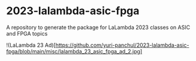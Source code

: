 # 2023-lalambda-asic-fpga
A repository to generate the package for LaLambda 2023 classes on ASIC and FPGA topics

!(LaLambda 23 Ad)[https://github.com/yuri-panchul/2023-lalambda-asic-fpga/blob/main/misc/lalambda_23_asic_fpga_ad_2.jpg]
